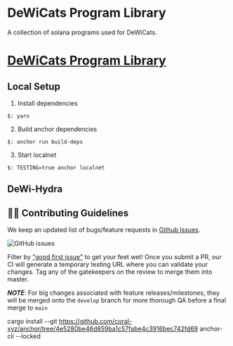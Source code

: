 # DeWiCats Program Library

A collection of solana programs used for DeWiCats.

# [DeWiCats Program Library](https://dewicats.xyz/)

## Local Setup

1. Install dependencies

```
$: yarn
```

2. Build anchor dependencies

```
$: anchor run build-deps
```

3. Start localnet

```
$: TESTING=true anchor localnet
```

## DeWi-Hydra

## 👏🏽 Contributing Guidelines

We keep an updated list of bugs/feature requests in [Github Issues](https://github.com/DeWiCats/dewicats-program-library/issues).

![GitHub issues](https://github.com/DeWiCats/dewicats-program-library/issues?style=flat-square)

Filter by ["good first issue"](https://github.com/DeWiCats/dewicats-program-library/issues?q=is%3Aopen+is%3Aissue+label%3A%22good+first+issue%22) to get your feet wet!
Once you submit a PR, our CI will generate a temporary testing URL where you can validate your changes. Tag any of the gatekeepers on the review to merge them into master.

_**NOTE**_: For big changes associated with feature releases/milestones, they will be merged onto the `develop` branch for more thorough QA before a final merge to `main`

cargo install --git https://github.com/coral-xyz/anchor/tree/4e5280be46d859ba1c57fabe4c3916bec742fd69 anchor-cli --locked
